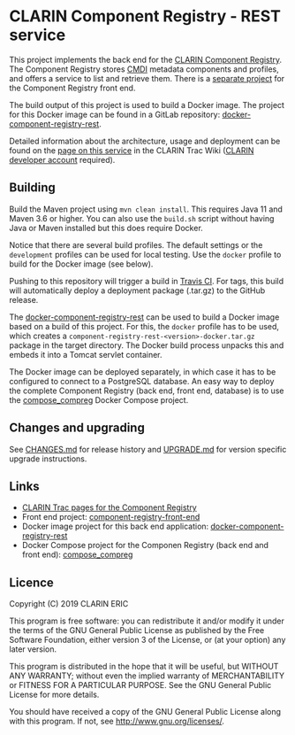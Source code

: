 # CLARIN Component Registry - REST service

This project implements the back end for the
[CLARIN Component Registry](https://www.clarin.eu/componentregistry). 
The Component Registry stores [CMDI](https://www.clarin.eu/cmdi) metadata components and
profiles, and offers a service to list and retrieve them. There is a 
[separate project](https://github.com/clarin-eric/component-registry-front-end) for the
Component Registry front end.

The build output of this project is used to build a Docker image. The project for this
Docker image can be found in a GitLab repository:
[docker-component-registry-rest](https://gitlab.com/CLARIN-ERIC/docker-component-registry-rest).

Detailed information about the architecture, usage and deployment can be found on the
[page on this service](https://trac.clarin.eu/wiki/ComponentRegistryAndEditor) in the CLARIN
Trac Wiki ([CLARIN developer account](https://www.clarin.eu/content/development-information)
required).

## Building

Build the Maven project using `mvn clean install`. This requires Java 11 and Maven 3.6 or
higher. You can also use the `build.sh` script without having Java or Maven installed but
this does require Docker.

Notice that there are several build profiles. The default settings or the `development`
profiles can be used for local testing. Use the `docker` profile to build for the
Docker image (see below).

Pushing to this repository will trigger a build in 
[Travis CI](https://travis-ci.org/clarin-eric/component-registry-rest/). For tags, 
this build will automatically deploy a deployment package (.tar.gz) to the GitHub release.

The 
[docker-component-registry-rest](https://gitlab.com/CLARIN-ERIC/docker-component-registry-rest)
can be used to build a Docker image based on a build of this project. For this, the
`docker` profile has to be used, which creates a
`component-registry-rest-<version>-docker.tar.gz` package in the target directory. The
Docker build process unpacks this and embeds it into a Tomcat servlet container.

The Docker image can be deployed separately, in which case it has to be configured to
connect to a PostgreSQL database. An easy way to deploy the complete Component Registry
(back end, front end, database) is to use the
[compose_compreg](https://gitlab.com/CLARIN-ERIC/compose_compreg) Docker Compose project.

## Changes and upgrading

See [CHANGES.md](CHANGES.md) for release history and [UPGRADE.md](UPGRADE.md) for 
version specific upgrade instructions.

## Links

- [CLARIN Trac pages for the Component Registry](https://trac.clarin.eu/wiki/ComponentRegistryAndEditor)
- Front end project:
[component-registry-front-end](https://github.com/clarin-eric/component-registry-front-end)
- Docker image project for this back end application:
[docker-component-registry-rest](https://gitlab.com/CLARIN-ERIC/docker-component-registry-rest)
- Docker Compose project for the Componen Registry (back end and front end):
[compose_compreg](https://gitlab.com/CLARIN-ERIC/compose_compreg)

## Licence

Copyright (C) 2019  CLARIN ERIC

This program is free software: you can redistribute it and/or modify
it under the terms of the GNU General Public License as published by
the Free Software Foundation, either version 3 of the License, or
(at your option) any later version.

This program is distributed in the hope that it will be useful,
but WITHOUT ANY WARRANTY; without even the implied warranty of
MERCHANTABILITY or FITNESS FOR A PARTICULAR PURPOSE.  See the
GNU General Public License for more details.

You should have received a copy of the GNU General Public License
along with this program.  If not, see <http://www.gnu.org/licenses/>.
